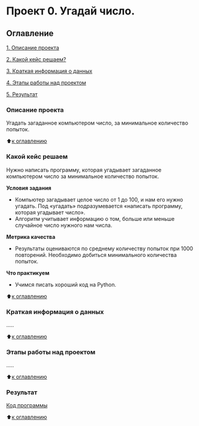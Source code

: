 # Проект 0. Угадай число.

## Оглавление

[1. Описание проекта](https://github.com/Den2909/ML/blob/main/project_0/README.md#Описание-проекта)

[2. Какой кейс решаем?](https://github.com/Den2909/ML/blob/main/project_0/README.md#Какой-кейс-решаем)

[3. Краткая информация о данных](https://github.com/Den2909/ML/blob/main/project_0/README.md#Краткая-информация-о-данных )

[4. Этапы работы над проектом](https://github.com/Den2909/ML/blob/main/project_0/README.md#Этапы-работы-над-проектом) 

[5. Результат](https://github.com/Den2909/ML/blob/main/project_0/README.md#Результат)

### Описание проекта

Угадать загаданное компьютером число, за минимальное количество попыток.

:arrow_up:[к оглавлению](https://github.com/Den2909/ML/blob/main/project_0/README.md#Оглавление)

### Какой кейс решаем
Нужно написать программу, которая угадывает загаданное компьютером число за минимальное количество попыток.

**Условия задания**
- Компьютер загадывает целое число от 1 до 100, и нам его нужно угадать. Под «угадать» подразумевается «написать программу, которая угадывает число».
- Алгоритм учитывает информацию о том, больше или меньше случайное число нужного нам числа.

**Метрика качества**
- Результаты оцениваются по среднему количеству попыток при 1000 повторений. Необходимо добиться минимального количества попыток.

**Что практикуем**
- Учимся писать хороший код на Python.

:arrow_up:[к оглавлению](https://github.com/Den2909/ML/blob/main/project_0/README.md#Оглавление)

### Краткая информация о данных
.....

:arrow_up:[к оглавлению](https://github.com/Den2909/ML/blob/main/project_0/README.md#Оглавление)

### Этапы работы над проектом
.....

:arrow_up:[к оглавлению](https://github.com/Den2909/ML/blob/main/project_0/README.md#Оглавление)

### Результат

[Код программы](https://github.com/Den2909/ML/blob/main/project_0/game_1.py)

:arrow_up:[к оглавлению](https://github.com/Den2909/ML/blob/main/project_0/README.md#Оглавление)